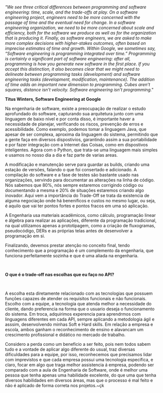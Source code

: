 _"We see three critical differences between programming and software engineering: time, scale, and the trade-offs at play. On a software engineering project, engineers need to be more concerned with the passage of time and the eventual need for change. In a software engineering organization, we need to be more concerned about scale and efficiency, both for the software we produce as well as for the organization that is producing it. Finally, as software engineers, we are asked to make more complex decisions with higher-stakes outcomes, often based on imprecise estimates of time and growth. Within Google, we sometimes say, “Software engineering is programming integrated over time.” Programming is certainly a significant part of software engineering: after all, programming is how you generate new software in the first place. If you accept this distinction, it also becomes clear that we might need to delineate between programming tasks (development) and software engineering tasks (development, modification, maintenance). The addition of time adds an important new dimension to programming. Cubes aren’t squares, distance isn’t velocity. Software engineering isn’t programming."_

**Titus Winters, Software Engineering at Google**

Na engenharia de software, existe a preocupação de realizar o estudo aprofundado do software, capturando sua arquitetura junto com uma linguagem de baixo nível e por conta disso, é importante haver a necessidade de planejar, verificando os riscos, prevenção de erros e acessibilidade.  Como exemplo, podemos tomar a linguagem Java, que apesar de ser complexa, aproxima da linguagem do sistema, permitindo que a gente faça em diversos dispostivios, garantindo assim a sua portabilidade e por fazer integração com a Internet das Coisas, como em dispostivos inteligentes. Agora com o Python, que trata-se uma linguagem mais simples e usamos no nosso dia a dia e faz parte de varias areas.

A modificação e manutenção serve para guardar as builds, criando uma estação de versões, falando o que foi consertado e adicionado. A compilação do software e a fase de testes são bastante usado nas organizações, servindo para documentar as alterações na linha de código. Nós sabemos que 80%, nós sempre estaremos corrigindo código ou documentando a mesma e 20% de situações estaremos criando algo inovador. Aqui vem a importância do Trade-Off se trata da existencia de alguma negociação onde há benenificos e custos no mesmo lugar, ou seja, é aquilo que vai ter pontos fortes e pontos fracos em uma só aplicação.

A Engenharia usa materiais acadêmicos, como cálculo, programação linear e álgebra para realizar as aplicações, diferente da programação tradicional, na qual utilizamos apenas a prototipagem, como a criação de fluxogramas, pseudocódigo, DERs e as próprias telas antes de desenvolver a programação em si.

Finalizando, devemos prestar atenção no conceito final, tendo conhecimento que a programação é um complemento da engenharia, que funciona perfeitamente sozinha e que é uma aliada na engenharia.

<br>

**O que é o trade-off nas escolhas que eu faço no API?**

<br>

A escolha esta diretamente relacionado com as tecnologias que possuem funções capazes de atender os requisitos funcionais e não funcionais. Escolho com a equipe, a tecnologia que atenda melhor a necessidade do cliente, dando preferencia na forma que o usuario deseja o funcionamento do sistema. Em troca, adquirimos experencia para aprendrmos com linguagens diferentes em cada API, sempre aplicando a metodologia ágil e asssim, desenvolvendo minhas Soft e Hard skills. Em relação a empresa e escola, ambos ganham o reconhecimento de ensino e alavancam um crescimento profissional e didático no mercado de trabalho. 

Considero a perda como um beneficio a ser feito, pois nem todos sabem tudo e a vontade de aplicar algo diferente do usual, traz diversas dificuldades para a equipe, por isso, reconhecemos que precisamos lidar com imprevistos e que cada empresa possui uma tecnologia especifica, e claro, focar em algo que traga melhor assistencia á empresa, podendo ser comparado com a aula de Engenharia de Software, onde é melhor uma pessoa que tenha apenas uma habilidade excelente, do que uma que tenha diversos habilidades em diversos áreas, mas que o processo é mal feito e não é aplicado de forma correta nos projetos.~çk
